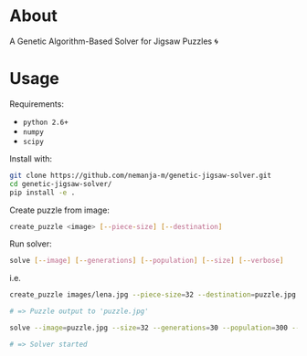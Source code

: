 # About

A Genetic Algorithm-Based Solver for Jigsaw Puzzles :cyclone:

# Usage

Requirements:

- `python 2.6+`
- `numpy`
- `scipy`

Install with:

``` bash
git clone https://github.com/nemanja-m/genetic-jigsaw-solver.git
cd genetic-jigsaw-solver/
pip install -e .
```

Create puzzle from image:

``` bash
create_puzzle <image> [--piece-size] [--destination]
```

Run solver:

``` bash
solve [--image] [--generations] [--population] [--size] [--verbose]
```

i.e.

``` bash
create_puzzle images/lena.jpg --piece-size=32 --destination=puzzle.jpg

# => Puzzle output to 'puzzle.jpg'

solve --image=puzzle.jpg --size=32 --generations=30 --population=300 --verbose=True

# => Solver started
```
